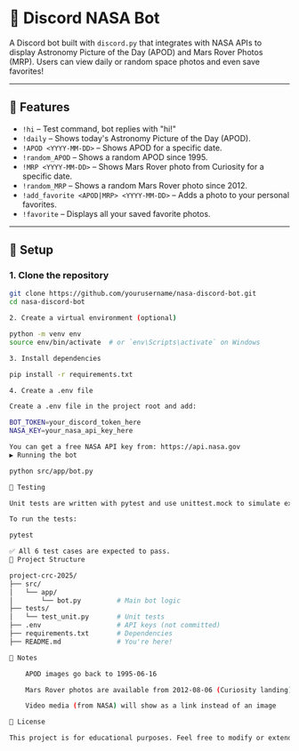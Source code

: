 # 🤖 Discord NASA Bot

A Discord bot built with `discord.py` that integrates with NASA APIs to display Astronomy Picture of the Day (APOD) and Mars Rover Photos (MRP). Users can view daily or random space photos and even save favorites!

---

## 🚀 Features

- `!hi` – Test command, bot replies with "hi!"
- `!daily` – Shows today's Astronomy Picture of the Day (APOD).
- `!APOD <YYYY-MM-DD>` – Shows APOD for a specific date.
- `!random_APOD` – Shows a random APOD since 1995.
- `!MRP <YYYY-MM-DD>` – Shows Mars Rover photo from Curiosity for a specific date.
- `!random_MRP` – Shows a random Mars Rover photo since 2012.
- `!add_favorite <APOD|MRP> <YYYY-MM-DD>` – Adds a photo to your personal favorites.
- `!favorite` – Displays all your saved favorite photos.

---

## 🔧 Setup

### 1. Clone the repository

```bash
git clone https://github.com/yourusername/nasa-discord-bot.git
cd nasa-discord-bot

2. Create a virtual environment (optional)

python -m venv env
source env/bin/activate  # or `env\Scripts\activate` on Windows

3. Install dependencies

pip install -r requirements.txt

4. Create a .env file

Create a .env file in the project root and add:

BOT_TOKEN=your_discord_token_here
NASA_KEY=your_nasa_api_key_here

You can get a free NASA API key from: https://api.nasa.gov
▶️ Running the bot

python src/app/bot.py

🧪 Testing

Unit tests are written with pytest and use unittest.mock to simulate external API calls.

To run the tests:

pytest

✅ All 6 test cases are expected to pass.
📁 Project Structure

project-crc-2025/
├── src/
│   └── app/
│       └── bot.py         # Main bot logic
├── tests/
│   └── test_unit.py       # Unit tests
├── .env                   # API keys (not committed)
├── requirements.txt       # Dependencies
├── README.md              # You're here!

📌 Notes

    APOD images go back to 1995-06-16

    Mars Rover photos are available from 2012-08-06 (Curiosity landing)

    Video media (from NASA) will show as a link instead of an image

📜 License

This project is for educational purposes. Feel free to modify or extend it!